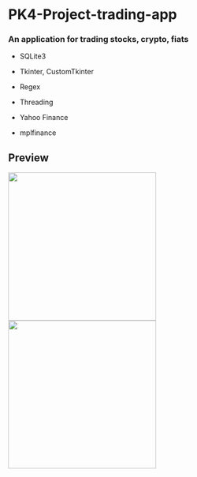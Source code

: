 # PK4-Project-trading-app

### An application for trading stocks, crypto, fiats


- SQLite3

- Tkinter, CustomTkinter

- Regex

- Threading

- Yahoo Finance

- mplfinance

## Preview
<div>
  <img src='https://github.com/lukasgola/myportfolio/blob/main/src/assets/trading-app-1?raw=true' width=300 />
  <img src='https://github.com/lukasgola/myportfolio/blob/main/src/assets/trading-app-2?raw=true' width=300 />
</div>
